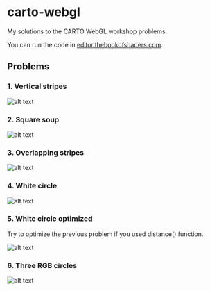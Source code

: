 # carto-webgl

My solutions to the CARTO WebGL workshop problems.

You can run the code in [editor.thebookofshaders.com](http://editor.thebookofshaders.com).

Problems
--------

### 1. Vertical stripes

![alt text](https://github.com/jpcano/carto-webgl/img/1_vertical_stripes.png "Vertical stripes")

### 2. Square soup

![alt text](https://github.com/jpcano/carto-webgl/img/2_square_soup.png "Square soup")

### 3. Overlapping stripes

![alt text](https://github.com/jpcano/carto-webgl/img/3_overlapping_stripes.png "Overlapping stripes")

### 4. White circle

![alt text](https://github.com/jpcano/carto-webgl/img/4_white_circle.png "White circle")

### 5. White circle optimized

Try to optimize the previous problem if you used distance() function.

![alt text](https://github.com/jpcano/carto-webgl/img/4_white_circle.png "White circle")

### 6. Three RGB circles

![alt text](https://github.com/jpcano/carto-webgl/img/6_three_rgb_circles.png "Three RGB circles")
